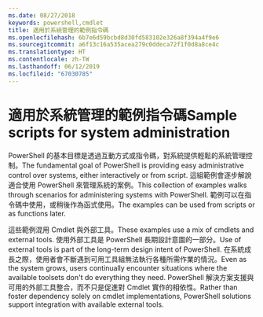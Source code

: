 ```yaml
---
ms.date: 08/27/2018
keywords: powershell,cmdlet
title: 適用於系統管理的範例指令碼
ms.openlocfilehash: 6b7e6d59bcbd8d30fd583102e326a8f394a4f9e6
ms.sourcegitcommit: a6f13c16a535acea279c0ddeca72f1f0d8a8ce4c
ms.translationtype: HT
ms.contentlocale: zh-TW
ms.lasthandoff: 06/12/2019
ms.locfileid: "67030785"
---
```

# <a name="sample-scripts-for-system-administration"></a><span data-ttu-id="13424-103">適用於系統管理的範例指令碼</span><span class="sxs-lookup"><span data-stu-id="13424-103">Sample scripts for system administration</span></span>

<span data-ttu-id="13424-104">PowerShell 的基本目標是透過互動方式或指令碼，對系統提供輕鬆的系統管理控制。</span><span class="sxs-lookup"><span data-stu-id="13424-104">The fundamental goal of PowerShell is providing easy administrative control over systems, either interactively or from script.</span></span> <span data-ttu-id="13424-105">這組範例會逐步解說適合使用 PowerShell 來管理系統的案例。</span><span class="sxs-lookup"><span data-stu-id="13424-105">This collection of examples walks through scenarios for administering systems with PowerShell.</span></span> <span data-ttu-id="13424-106">範例可以在指令碼中使用，或稍後作為函式使用。</span><span class="sxs-lookup"><span data-stu-id="13424-106">The examples can be used from scripts or as functions later.</span></span>

<span data-ttu-id="13424-107">這些範例混用 Cmdlet 與外部工具。</span><span class="sxs-lookup"><span data-stu-id="13424-107">These examples use a mix of cmdlets and external tools.</span></span> <span data-ttu-id="13424-108">使用外部工具是 PowerShell 長期設計意圖的一部分。</span><span class="sxs-lookup"><span data-stu-id="13424-108">Use of external tools is part of the long-term design intent of PowerShell.</span></span> <span data-ttu-id="13424-109">在系統成長之際，使用者會不斷遇到可用工具組無法執行各種所需作業的情況。</span><span class="sxs-lookup"><span data-stu-id="13424-109">Even as the system grows, users continually encounter situations where the available toolsets don't do everything they need.</span></span> <span data-ttu-id="13424-110">PowerShell 解決方案支援與可用的外部工具整合，而不只是促進對 Cmdlet 實作的相依性。</span><span class="sxs-lookup"><span data-stu-id="13424-110">Rather than foster dependency solely on cmdlet implementations, PowerShell solutions support integration with available external tools.</span></span>
